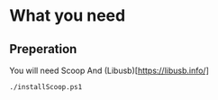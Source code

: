 # What you need

## Preperation

You will need Scoop
And (Libusb)[https://libusb.info/]

```
./installScoop.ps1
```